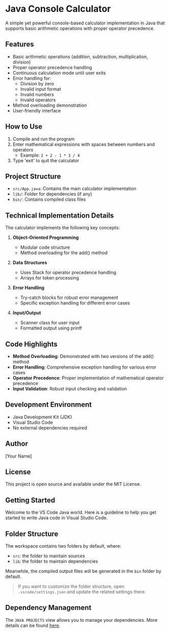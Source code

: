 # Java Console Calculator

A simple yet powerful console-based calculator implementation in Java that supports basic arithmetic operations with proper operator precedence.

## Features

- Basic arithmetic operations (addition, subtraction, multiplication, division)
- Proper operator precedence handling
- Continuous calculation mode until user exits
- Error handling for:
  - Division by zero
  - Invalid input format
  - Invalid numbers
  - Invalid operators
- Method overloading demonstration
- User-friendly interface

## How to Use

1. Compile and run the program
2. Enter mathematical expressions with spaces between numbers and operators
   - Example: `2 + 2 - 1 * 3 / 4`
3. Type 'exit' to quit the calculator

## Project Structure

- `src/App.java`: Contains the main calculator implementation
- `lib/`: Folder for dependencies (if any)
- `bin/`: Contains compiled class files

## Technical Implementation Details

The calculator implements the following key concepts:

1. **Object-Oriented Programming**
   - Modular code structure
   - Method overloading for the add() method

2. **Data Structures**
   - Uses Stack for operator precedence handling
   - Arrays for token processing

3. **Error Handling**
   - Try-catch blocks for robust error management
   - Specific exception handling for different error cases

4. **Input/Output**
   - Scanner class for user input
   - Formatted output using printf

## Code Highlights

- **Method Overloading**: Demonstrated with two versions of the add() method
- **Error Handling**: Comprehensive exception handling for various error cases
- **Operator Precedence**: Proper implementation of mathematical operator precedence
- **Input Validation**: Robust input checking and validation

## Development Environment

- Java Development Kit (JDK)
- Visual Studio Code
- No external dependencies required

## Author

[Your Name]

## License

This project is open source and available under the MIT License.

## Getting Started

Welcome to the VS Code Java world. Here is a guideline to help you get started to write Java code in Visual Studio Code.

## Folder Structure

The workspace contains two folders by default, where:

- `src`: the folder to maintain sources
- `lib`: the folder to maintain dependencies

Meanwhile, the compiled output files will be generated in the `bin` folder by default.

> If you want to customize the folder structure, open `.vscode/settings.json` and update the related settings there.

## Dependency Management

The `JAVA PROJECTS` view allows you to manage your dependencies. More details can be found [here](https://github.com/microsoft/vscode-java-dependency#manage-dependencies).
